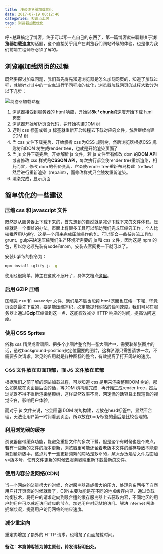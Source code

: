 ```yaml
---
title: 浅谈浏览器加载优化
date: 2017-07-19 00:12:40
categories: 知识点汇总
tags: 浏览器加载优化
---
```


呼~总算搞定了博客，终于可以写一点自己的东西了，第一篇博客就来聊聊关于**浏览器加载速度**的话题，这个直接关乎用户在浏览我们网站时候的体验，也是作为我们前端工程师所必须了解的。<!-- more -->

<!-- more -->

## <mblue>浏览器加载网页的过程</mblue>

既然要探讨加载问题，我们首先得先知道浏览器是怎么加载网页的，知道了加载过程，就能针对其中的一些点进行不同程度的优化，浏览器加载网页的过程大致分为以下几步：

![浏览器加载过程](/images/render_dom.png)

1.  浏览器接受到服务器的 html 响应，开始以**8k / chunk**的速度开始下载 html 页面
2.  浏览器开始解析页面代码，并开始构建<mred>DOM 树</mred>
3.  遇到 css 标签或者 js 标签就重新开启线程去下载对应的文件，然后继续构建<mred>DOM 树</mred>
4.  当 css 文件下载完后，开始解析 css 为<mred>CSS 规则树</mred>，然后浏览器根据<mred>CSS 规则树</mred>和<mred>DOM 树</mred>生成<mred>render tree</mred>，也就是开始渲染页面了
5.  当 js 文件下载完后，开始解析 js 文件，若 js 文件里有修改 dom 的**DOM API** 或者修改 css 样式的**CSSOM API**，每次执行都会使<mred>render tree</mred>重新渲染，相比而言，修改 dom 的代价更高，它会使<mred>render tree</mred>重新布局构建（reflow）然后进行重新渲染（repaint），而修改样式只会触发重新渲染。
6.  渲染完成，显示页面

## <mblue>简单优化的一些建议</mblue>

### <mblack>压缩 css 和 javascript 文件</mblack>

既然是从服务器上下载下来的，首先想到的自然就是减少下载下来的文件体积。压缩就是一个很好的办法，市面上有很多工具可以帮助我们完成压缩的工作，个人比较推荐用<mred>Uglify</mred>，这是一个用来完成压缩操作的包，可以配合一些任务流工具如<mred>grunt</mred>，<mred>gulp</mred>来快速压缩我们生产环境所需要的 js 和 css 文件，因为这是 npm 的包，所以你必须先装有<mred>node</mred>和<mred>npm</mred>。安装去官网找一下就可以了。

安装<mred>Uglify</mred>的指令为：

```bash
npm install uglify-js -g

```

使用也很简单，博主在这就不展开了，具体文档点[<mlink>这里</mlink>](https://github.com/mishoo/UglifyJS2)。

### <mblack>启用 GZIP 压缩</mblack>

压缩完 css 和 javascript 文件，我们是不是也能把 html 页面也压缩一下呢，毕竟页面是最先下载的，要是能压缩体积，必定能提升网站的访问速度。我们可以在服务器上通过**Gzip**压缩做到这一点，这能有效减少 HTTP 响应的时间，提高访问速度。

### <mblack>使用 CSS Sprites</mblack>

俗称 css 精灵或雪碧图，把多个小图片整合到一张大图片中，需要取某张图片的话，通过<mred>background-position</mred>来定位需要的图片，这样资源只需要请求一次，不需要多次请求，常见的应用就是各种图标的整合，有效提高了打开网站的速度。

### <mblack>CSS 文件放在页面顶部，而 JS 文件放在底部</mblack>

根据我们之前了解的网站加载过程，可以知道 css 是用来渲染整颗<mred>DOM 树</mred>的，那么如果放在页面最后面的话，等<mred>DOM 树</mred>构建完成，再开始生成<mred>render tree</mred>，然后浏览器不得不重新渲染整颗树，这样显然效率不高，网速慢的话容易出现短暂的视觉空白，影响用户体验。

而对于 js 文件来说，它会阻塞 DOM 树的构建，若放在<mred>head</mred>标签中，显然不合理，无法让用户第一时间看到页面，所以放在<mred>body</mred>标签的最后是比较合理的。

### <mblack>利用浏览器的缓存</mblack>

浏览器自带缓存功能，能避免重复文件的多次下载，但是这个有时候也是个缺点，若有一些新的文件的版本更新，浏览器里可能还留着老版本文件的缓存导致不能更新到最新版本，这点对于一些更新频繁的网站是致命的，解决办法是给文件后面加<mred>v=</mred>版本号，使有文件更新的时候去服务器端重新下载最新的文件。

### <mblack>使用内容分发网络(CDN)</mblack>

当一个网站的流量很大的时候，会对服务器造成很大的压力，处理的东西多了自然用户打开页面的时候就慢了，<mred>CDN</mred>主要功能是在不同的地点缓存内容，通过负载均衡技术，将用户的请求定向到最合适的缓存服务器上去获取内容，不同地区的用户的用户可以就近访问对应的节点，加速用户对网站的访问。解决 Internet 网络拥堵状况，提高用户访问网络的响应速度。

### <mblack>减少重定向</mblack>

重定向增加了额外的 HTTP 请求，也增加了页面加载时间。

#### 备注：本篇博客皆为博主原创，转发请标明出处。
